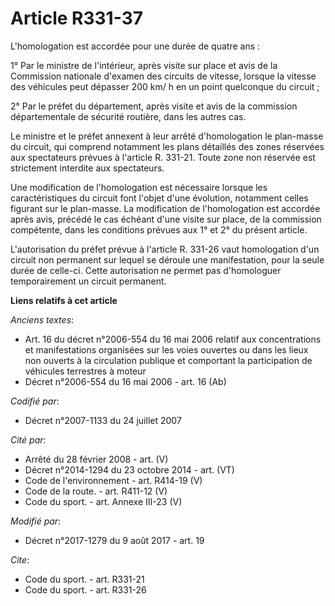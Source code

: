 # Article R331-37

L'homologation est accordée pour une durée de quatre ans :

1° Par le ministre de l'intérieur, après visite sur place et avis de la Commission nationale d'examen des circuits de
vitesse, lorsque la vitesse des véhicules peut dépasser 200 km/ h en un point quelconque du circuit ;

2° Par le préfet du département, après visite et avis de la commission départementale de sécurité routière, dans les autres
cas.

Le ministre et le préfet annexent à leur arrêté d'homologation le plan-masse du circuit, qui comprend notamment les plans
détaillés des zones réservées aux spectateurs prévues à l'article R. 331-21. Toute zone non réservée est strictement
interdite aux spectateurs.

Une modification de l'homologation est nécessaire lorsque les caractéristiques du circuit font l'objet d'une évolution,
notamment celles figurant sur le plan-masse. La modification de l'homologation est accordée après avis, précédé le cas
échéant d'une visite sur place, de la commission compétente, dans les conditions prévues aux 1° et 2° du présent article.

L'autorisation du préfet prévue à l'article R. 331-26 vaut homologation d'un circuit non permanent sur lequel se déroule une
manifestation, pour la seule durée de celle-ci. Cette autorisation ne permet pas d'homologuer temporairement un circuit
permanent.

**Liens relatifs à cet article**

_Anciens textes_:

  - Art. 16 du décret n°2006-554 du 16 mai 2006 relatif aux concentrations et manifestations organisées sur les voies ouvertes ou dans les lieux non ouverts à la circulation publique et comportant la participation de véhicules terrestres à moteur
  - Décret n°2006-554 du 16 mai 2006 - art. 16 (Ab)

_Codifié par_:

  - Décret n°2007-1133 du 24 juillet 2007

_Cité par_:

  - Arrêté du 28 février 2008 - art. (V)
  - Décret n°2014-1294 du 23 octobre 2014 - art. (VT)
  - Code de l'environnement - art. R414-19 (V)
  - Code de la route. - art. R411-12 (V)
  - Code du sport. - art. Annexe III-23 (V)

_Modifié par_:

  - Décret n°2017-1279 du 9 août 2017 - art. 19

_Cite_:

  - Code du sport. - art. R331-21
  - Code du sport. - art. R331-26
